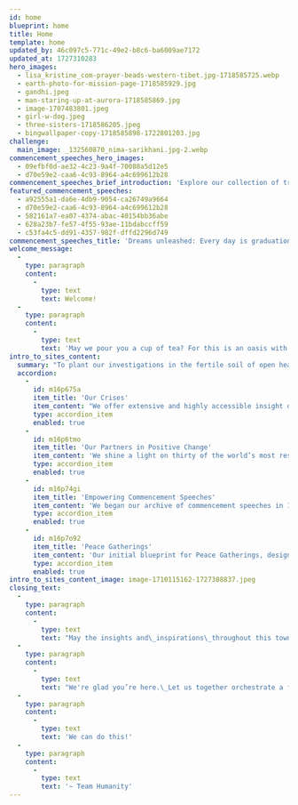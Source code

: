 ```yaml
---
id: home
blueprint: home
title: Home
template: home
updated_by: 46c097c5-771c-49e2-b8c6-ba6009ae7172
updated_at: 1727310283
hero_images:
  - lisa_kristine_com-prayer-beads-western-tibet.jpg-1718585725.webp
  - earth-photo-for-mission-page-1718585929.jpg
  - gandhi.jpeg
  - man-staring-up-at-aurora-1718585869.jpg
  - image-1707483801.jpeg
  - girl-w-dog.jpeg
  - three-sisters-1718586205.jpeg
  - bingwallpaper-copy-1718585898-1722801203.jpg
challenge:
  main_image: _132560870_nima-sarikhani.jpg-2.webp
commencement_speeches_hero_images:
  - 09efbf0d-ae32-4c23-9a4f-70088a5d12e5
  - d70e59e2-caa6-4c93-8964-a4c699612b28
commencement_speeches_brief_introduction: 'Explore our collection of transformative commencement addresses. They ignite dreams, empower change, and celebrate resilience.'
featured_commencement_speeches:
  - a92555a1-da6e-4db9-9054-ca26749a9664
  - d70e59e2-caa6-4c93-8964-a4c699612b28
  - 582161a7-ea07-4374-abac-40154bb36abe
  - 628a23b7-fe57-4f55-93ae-11bdabccff59
  - c53fa4c5-dd91-4357-982f-dffd2296d749
commencement_speeches_title: 'Dreams unleashed: Every day is graduation day'
welcome_message:
  -
    type: paragraph
    content:
      -
        type: text
        text: Welcome!
  -
    type: paragraph
    content:
      -
        type: text
        text: 'May we pour you a cup of tea? For this is an oasis with a mission, custom-made for we the people to consider, with neighbors old and new, how best to address our humanitarian and planetary alarms, how best to solve our increasingly wild and fractious rides around the sun.'
intro_to_sites_content:
  summary: "To plant our investigations in the fertile soil of open hearts and curious minds, we have chosen three hundred and thirty of humanity’s most inspiring voices  --   ancient and current  --  to guide and encourage us in re-imagining\_our roles as changemaker for community, country, or planet."
  accordion:
    -
      id: m16p675a
      item_title: 'Our Crises'
      item_content: "We offer extensive and highly accessible insight on humankind's most crucial challenges: ending war, solving climate change, and saving democracy."
      type: accordion_item
      enabled: true
    -
      id: m16p6tmo
      item_title: 'Our Partners in Positive Change'
      item_content: 'We shine a light on thirty of the world’s most respected non-profits and their compelling opportunities for all of us to participate immediately in positive change.'
      type: accordion_item
      enabled: true
    -
      id: m16p74gi
      item_title: 'Empowering Commencement Speeches'
      item_content: 'We began our archive of commencement speeches in 1989. It now offers the full text of 31 of the most inspirational, from the last hundred years.'
      type: accordion_item
      enabled: true
    -
      id: m16p7o92
      item_title: 'Peace Gatherings'
      item_content: 'Our initial blueprint for Peace Gatherings, designed to radically expand the understanding that ending war is not only necessary but also utterly possible.'
      type: accordion_item
      enabled: true
intro_to_sites_content_image: image-1710115162-1727308837.jpeg
closing_text:
  -
    type: paragraph
    content:
      -
        type: text
        text: "May the insights and\_inspirations\_throughout this town meeting for the planet\_—\_presented on the wings of essays, images, speeches, artwork, film, literature, poetry, and music\_—\_move you to help fan the aspirational breezes of our shared humanity into winds of change we so urgently need."
  -
    type: paragraph
    content:
      -
        type: text
        text: "We're glad you’re here.\_Let us together orchestrate a future that works for\_all sentient beings, a future that empowers succeeding generations with increasing kindness, understanding, love, and, not least, deep respect for the enthralling and necessary variety of life on Earth."
  -
    type: paragraph
    content:
      -
        type: text
        text: 'We can do this!'
  -
    type: paragraph
    content:
      -
        type: text
        text: '~ Team Humanity'
---
```

